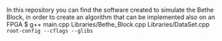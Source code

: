 In this repository you can find the software created to simulate the Bethe Block, in order to create an algorithm that can be implemented also on an FPGA
$ g++ main.cpp Libraries/Bethe_Block.cpp Libraries/DataSet.cpp  `root-config --cflags --glibs`
